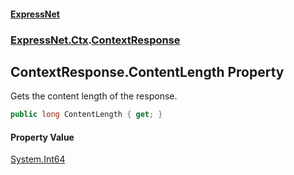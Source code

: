 #### [ExpressNet](ExpressNet.md 'ExpressNet')
### [ExpressNet.Ctx](ExpressNet.Ctx.md 'ExpressNet.Ctx').[ContextResponse](ExpressNet.Ctx.ContextResponse.md 'ExpressNet.Ctx.ContextResponse')

## ContextResponse.ContentLength Property

Gets the content length of the response.

```csharp
public long ContentLength { get; }
```

#### Property Value
[System.Int64](https://docs.microsoft.com/en-us/dotnet/api/System.Int64 'System.Int64')